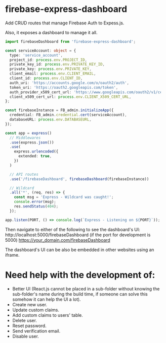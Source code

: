 # firebase-express-dashboard

Add CRUD routes that manage Firebase Auth to Expess.js.

Also, it exposes a dashboard to manage it all.

```typescript
import firebaseDashboard from 'firebase-express-dashboard';

const serviceAccount: object = {
  type: 'service_account',
  project_id: process.env.PROJECT_ID,
  private_key_id: process.env.PRIVATE_KEY_ID,
  private_key: process.env.PRIVATE_KEY,
  client_email: process.env.CLIENT_EMAIL,
  client_id: process.env.CLIENT_ID,
  auth_uri: 'https://accounts.google.com/o/oauth2/auth',
  token_uri: 'https://oauth2.googleapis.com/token',
  auth_provider_x509_cert_url: 'https://www.googleapis.com/oauth2/v1/certs',
  client_x509_cert_url: process.env.CLIENT_X509_CERT_URL,
};

const firebaseInstance = FB_admin.initializeApp({
  credential: FB_admin.credential.cert(serviceAccount),
  databaseURL: process.env.DATABASEURL,
});

const app = express()
  // Middlewares
  .use(express.json())
  .use(
    express.urlencoded({
      extended: true,
    })
  )

  // API routes
  .use('/firebaseDashboard', firebaseDashboard(firebaseInstance))

  // Wildcard
  .all('*', (req, res) => {
    const msg = 'Express - Wildcard was caught!';
    console.error(msg);
    res.sendStatus(404);
  });

app.listen(PORT, () => console.log(`Express - Listening on ${PORT}`));
```

Then navigate to either of the following to see the dashboard's UI:
http://localhost:5000/firebaseDashboard (if the port for development is 5000)
https://your_domain.com/firebaseDashboard

The dashboard's UI can be also be embedded in other websites using an iframe.

# Need help with the development of:

- Better UI (React.js cannot be placed in a sub-folder without knowing the sub-folder's name during the build time, if someone can solve this somehow it can help the UI a lot).
- Create new user.
- Update custom claims.
- Add custom claims to users' table.
- Delete user.
- Reset password.
- Send verification email.
- Disable user.
